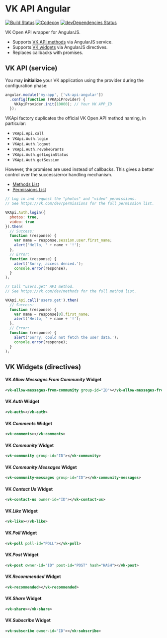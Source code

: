 # VK API Angular

[![Build Status](https://travis-ci.org/kefir500/vk-api-angular.svg)](https://travis-ci.org/kefir500/vk-api-angular)
[![Codecov](https://codecov.io/gh/kefir500/vk-api-angular/coverage.svg)](https://codecov.io/gh/kefir500/vk-api-angular)
[![devDependencies Status](https://david-dm.org/kefir500/vk-api-angular/dev-status.svg)](https://david-dm.org/kefir500/vk-api-angular?type=dev)

VK Open API wrapper for AngularJS.

- Supports [VK API methods](https://vk.com/dev/methods) via AngularJS service.
- Supports [VK widgets](https://vk.com/dev/sites) via AngularJS directives.
- Replaces callbacks with promises.

## VK API (service)

You may **initialize** your VK application using the provider during the configuration phase:

```javascript
angular.module('my-app', ['vk-api-angular'])
  .config(function (VKApiProvider) {
    VKApiProvider.init(10000); // Your VK APP_ID
  });
```

VKApi factory duplicates the official VK Open API method naming, in particular:

- `VKApi.Api.call`
- `VKApi.Auth.login`
- `VKApi.Auth.logout`
- `VKApi.Auth.revokeGrants`
- `VKApi.Auth.getLoginStatus`
- `VKApi.Auth.getSession`

However, the promises are used instead of callbacks. This gives a better control over the success/error handling mechanism.

- [Methods List](https://vk.com/dev/methods)
- [Permissions List](https://vk.com/dev/permissions)

```javascript
// Log in and request the "photos" and "video" permissions.
// See https://vk.com/dev/permissions for the full permission list.

VKApi.Auth.login({
  photos: true,
  video: true
}).then(
  // Success:
  function (response) {
    var name = response.session.user.first_name;
    alert('Hello, ' + name + '!');
  },
  // Error:
  function (response) {
    alert('Sorry, access denied.');
    console.error(response);
  }
);
```

```javascript
// Call "users.get" API method.
// See https://vk.com/dev/methods for the full method list.

VKApi.Api.call('users.get').then(
  // Success:
  function (response) {
    var name = response[0].first_name;
    alert('Hello, ' + name + '!');
  },
  // Error:
  function (response) {
    alert('Sorry, could not fetch the user data.');
    console.error(response);
  }
);
```

## VK Widgets (directives)

#### VK *Allow Messages From Community* Widget

```xml
<vk-allow-messages-from-community group-id="ID"></vk-allow-messages-from-community>
```

#### VK *Auth* Widget

```xml
<vk-auth></vk-auth>
```

#### VK *Comments* Widget

```xml
<vk-comments></vk-comments>
```

#### VK *Community* Widget

```xml
<vk-community group-id="ID"></vk-community>
```

#### VK *Community Messages* Widget

```xml
<vk-community-messages group-id="ID"></vk-community-messages>
```

#### VK *Contact Us* Widget

```xml
<vk-contact-us owner-id="ID"></vk-contact-us>
```

#### VK *Like* Widget

```xml
<vk-like></vk-like>
```

#### VK *Poll* Widget

```xml
<vk-poll poll-id="POLL"></vk-poll>
```

#### VK *Post* Widget

```xml
<vk-post owner-id="ID" post-id="POST" hash="HASH"></vk-post>
```

#### VK *Recommended* Widget

```xml
<vk-recommended></vk-recommended>
```

#### VK *Share* Widget

```xml
<vk-share></vk-share>
```

#### VK *Subscribe* Widget

```xml
<vk-subscribe owner-id="ID"></vk-subscribe>
```
